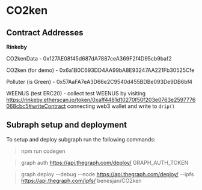 # CO2ken

## Contract Addresses

**Rinkeby**

CO2kenData - 0x127AE08f45d687dA7887ceA369F2f4D95cb9baf2

CO2ken (for demo) - 0x6a1B0C693DD4AA99bA8E93247AA221Fb30525Cfe

Polluter (is Green) - 0x57AaFA7eA3D66e2C9540d455BDBe093De9DB6bf4

WEENUS (test ERC20) - collect test WEENUS by visiting https://rinkeby.etherscan.io/token/0xaff4481d10270f50f203e0763e2597776068cbc5#writeContract connecting web3 wallet and write to `drip()`

## Subraph setup and deployment
To setup and deploy subgraph run the following commands:

>npm run codegen

>graph auth https://api.thegraph.com/deploy/ GRAPH_AUTH_TOKEN

>graph deploy --debug --node https://api.thegraph.com/deploy/ --ipfs https://api.thegraph.com/ipfs/ benesjan/CO2ken